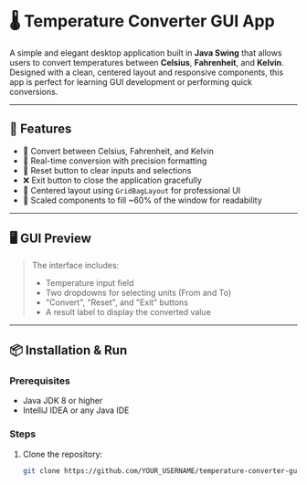 # 🌡️ Temperature Converter GUI App

A simple and elegant desktop application built in **Java Swing** that allows users to convert temperatures between **Celsius**, **Fahrenheit**, and **Kelvin**. Designed with a clean, centered layout and responsive components, this app is perfect for learning GUI development or performing quick conversions.

---

## 🚀 Features

- 🔁 Convert between Celsius, Fahrenheit, and Kelvin
- 🧮 Real-time conversion with precision formatting
- 🧹 Reset button to clear inputs and selections
- ❌ Exit button to close the application gracefully
- 🎯 Centered layout using `GridBagLayout` for professional UI
- 📐 Scaled components to fill ~60% of the window for readability

---

## 🖥️ GUI Preview

> The interface includes:
> - Temperature input field
> - Two dropdowns for selecting units (From and To)
> - "Convert", "Reset", and "Exit" buttons
> - A result label to display the converted value

---

## 📦 Installation & Run

### Prerequisites
- Java JDK 8 or higher
- IntelliJ IDEA or any Java IDE

### Steps
1. Clone the repository:
   ```bash
   git clone https://github.com/YOUR_USERNAME/temperature-converter-gui.git
